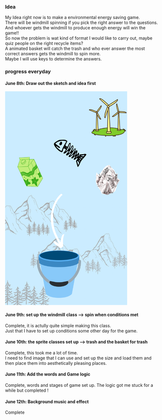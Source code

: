 ### Idea
My Idea right now is to make a environmental energy saving game.  
There will be windmill spinning if you pick the right answer to the questions.  
And whoever gets the windmill to produce enough energy will win the game!!  
So now the problem is wat kind of format I would like to carry out, maybe quiz people on the right recycle items?  
A animated basket will catch the trash and who ever answer the most correct answers gets the windmill to spin more.  
Maybe I will use keys to determine the answers.

### progress everyday
#### June 8th: Draw out the sketch and idea first

<img src="https://github.com/FairyyGenie/introToIM/blob/main/midtermProject/Images/midtermsketch.PNG" width="400" height="700">

#### June 9th: set up the windmill class --> spin when conditions met

Complete, it is actully quite simple making this class.  
Just that I have to set up conditions some other day for the game.

#### June 10th: the sprite classes set up --> trash and the basket for trash

Complete, this took me a lot of time.  
I need to find image that I can use and set up the size and load them and then place them into aesthetically pleasing places.

#### June 11th: Add the words and Game logic

Complete, words and stages of game set up.
The logic got me stuck for a while but completed !

#### June 12th: Background music and effect

Complete

